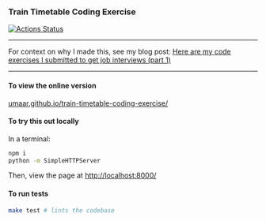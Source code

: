 ### Train Timetable Coding Exercise

[![Actions Status](https://github.com/umaar/train-timetable-coding-exercise/workflows/Node%20CI/badge.svg)](https://github.com/umaar/train-timetable-coding-exercise/actions)

---

For context on why I made this, see my blog post: [Here are my code exercises I submitted to get job interviews (part 1)](https://umaar.com/blog/my-code-exercise-submissions-part-1/)

---

#### To view the online version

[umaar.github.io/train-timetable-coding-exercise/](https://umaar.github.io/train-timetable-coding-exercise/)

#### To try this out locally

In a terminal:

```sh
npm i
python -m SimpleHTTPServer
```

Then, view the page at [http://localhost:8000/](http://localhost:8000/)

#### To run tests

```sh
make test # lints the codebase
```